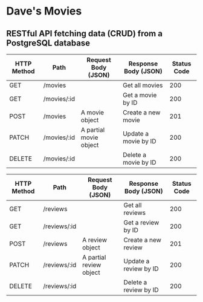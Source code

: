 # Dave's Movies

## RESTful API fetching data (CRUD) from a PostgreSQL database

| HTTP Method | Path       | Request Body (JSON)          | Response Body (JSON)            | Status Code |
| ------ | ---------- | --------------------- | ----------------- | ----------- |
| GET    | /movies     |                       | Get all movies     | 200         |
| GET    | /movies/:id |                       | Get a movie by ID  | 200         |
| POST   | /movies     | A movie object         | Create a new movie | 201         |
| PATCH  | /movies/:id | A partial movie object | Update a movie by ID  | 200         |
| DELETE | /movies/:id |                       | Delete a movie by ID  | 200         |

| HTTP Method | Path         | Request Body (JSON)            | Response Body (JSON)              | Status Code |
| ------ | ------------ | ----------------------- | ------------------- | ----------- |
| GET    | /reviews     |                         | Get all reviews     | 200         |
| GET    | /reviews/:id |                         | Get a review by ID | 200         |
| POST   | /reviews     | A review object        | Create a new review | 201         |
| PATCH  | /reviews/:id | A partial review object | Update a review by ID | 200         |
| DELETE | /reviews/:id |                         | Delete a review by ID | 200         |
